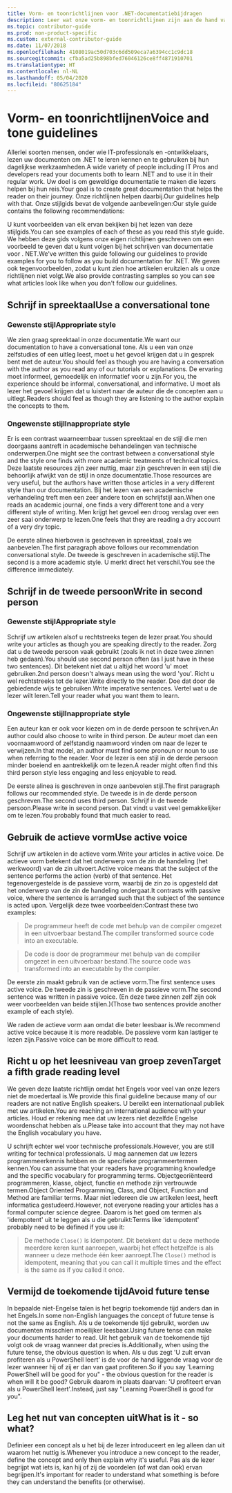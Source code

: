 ```yaml
---
title: Vorm- en toonrichtlijnen voor .NET-documentatiebijdragen
description: Leer wat onze vorm- en toonrichtlijnen zijn aan de hand van voorbeelden van onze stijl in vergelijking met voorbeelden die niet aan onze richtlijnen voldoen.
ms.topic: contributor-guide
ms.prod: non-product-specific
ms.custom: external-contributor-guide
ms.date: 11/07/2018
ms.openlocfilehash: 4108019ac50d703c6dd509eca7a6394cc1c9dc18
ms.sourcegitcommit: cfba5ad25b898bfed76046126ce8ff4871910701
ms.translationtype: HT
ms.contentlocale: nl-NL
ms.lasthandoff: 05/04/2020
ms.locfileid: "80625184"
---
```

# <a name="voice-and-tone-guidelines"></a><span data-ttu-id="6ae36-103">Vorm- en toonrichtlijnen</span><span class="sxs-lookup"><span data-stu-id="6ae36-103">Voice and tone guidelines</span></span>

<span data-ttu-id="6ae36-104">Allerlei soorten mensen, onder wie IT-professionals en -ontwikkelaars, lezen uw documenten om .NET te leren kennen en te gebruiken bij hun dagelijkse werkzaamheden.</span><span class="sxs-lookup"><span data-stu-id="6ae36-104">A wide variety of people including IT Pros and developers read your documents both to learn .NET and to use it in their regular work.</span></span> <span data-ttu-id="6ae36-105">Uw doel is om geweldige documentatie te maken die lezers helpen bij hun reis.</span><span class="sxs-lookup"><span data-stu-id="6ae36-105">Your goal is to create great documentation that helps the reader on their journey.</span></span> <span data-ttu-id="6ae36-106">Onze richtlijnen helpen daarbij.</span><span class="sxs-lookup"><span data-stu-id="6ae36-106">Our guidelines help with that.</span></span> <span data-ttu-id="6ae36-107">Onze stijlgids bevat de volgende aanbevelingen:</span><span class="sxs-lookup"><span data-stu-id="6ae36-107">Our style guide contains the following recommendations:</span></span>

<span data-ttu-id="6ae36-108">U kunt voorbeelden van elk ervan bekijken bij het lezen van deze stijlgids.</span><span class="sxs-lookup"><span data-stu-id="6ae36-108">You can see examples of each of these as you read this style guide.</span></span> <span data-ttu-id="6ae36-109">We hebben deze gids volgens onze eigen richtlijnen geschreven om een voorbeeld te geven dat u kunt volgen bij het schrijven van documentatie voor . NET.</span><span class="sxs-lookup"><span data-stu-id="6ae36-109">We've written this guide following our guidelines to provide examples for you to follow as you build documentation for .NET.</span></span> <span data-ttu-id="6ae36-110">We geven ook tegenvoorbeelden, zodat u kunt zien hoe artikelen eruitzien als u onze richtlijnen niet volgt.</span><span class="sxs-lookup"><span data-stu-id="6ae36-110">We also provide contrasting samples so you can see what articles look like when you don't follow our guidelines.</span></span>

## <a name="use-a-conversational-tone"></a><span data-ttu-id="6ae36-111">Schrijf in spreektaal</span><span class="sxs-lookup"><span data-stu-id="6ae36-111">Use a conversational tone</span></span>

### <a name="appropriate-style"></a><span data-ttu-id="6ae36-112">Gewenste stijl</span><span class="sxs-lookup"><span data-stu-id="6ae36-112">Appropriate style</span></span>

<span data-ttu-id="6ae36-113">We zien graag spreektaal in onze documentatie.</span><span class="sxs-lookup"><span data-stu-id="6ae36-113">We want our documentation to have a conversational tone.</span></span> <span data-ttu-id="6ae36-114">Als u een van onze zelfstudies of een uitleg leest, moet u het gevoel krijgen dat u in gesprek bent met de auteur.</span><span class="sxs-lookup"><span data-stu-id="6ae36-114">You should feel as though you are having a conversation with the author as you read any of our tutorials or explanations.</span></span> <span data-ttu-id="6ae36-115">De ervaring moet informeel, gemoedelijk en informatief voor u zijn.</span><span class="sxs-lookup"><span data-stu-id="6ae36-115">For you, the experience should be informal, conversational, and informative.</span></span> <span data-ttu-id="6ae36-116">U moet als lezer het gevoel krijgen dat u luistert naar de auteur die de concepten aan u uitlegt.</span><span class="sxs-lookup"><span data-stu-id="6ae36-116">Readers should feel as though they are listening to the author explain the concepts to them.</span></span>

### <a name="inappropriate-style"></a><span data-ttu-id="6ae36-117">Ongewenste stijl</span><span class="sxs-lookup"><span data-stu-id="6ae36-117">Inappropriate style</span></span>

<span data-ttu-id="6ae36-118">Er is een contrast waarneembaar tussen spreektaal en de stijl die men doorgaans aantreft in academische behandelingen van technische onderwerpen.</span><span class="sxs-lookup"><span data-stu-id="6ae36-118">One might see the contrast between a conversational style and the style one finds with more academic treatments of technical topics.</span></span> <span data-ttu-id="6ae36-119">Deze laatste resources zijn zeer nuttig, maar zijn geschreven in een stijl die behoorlijk afwijkt van de stijl in onze documentatie.</span><span class="sxs-lookup"><span data-stu-id="6ae36-119">Those resources are very useful, but the authors have written those articles in a very different style than our documentation.</span></span> <span data-ttu-id="6ae36-120">Bij het lezen van een academische verhandeling treft men een zeer andere toon en schrijfstijl aan.</span><span class="sxs-lookup"><span data-stu-id="6ae36-120">When one reads an academic journal, one finds a very different tone and a very different style of writing.</span></span> <span data-ttu-id="6ae36-121">Men krijgt het gevoel een droog verslag over een zeer saai onderwerp te lezen.</span><span class="sxs-lookup"><span data-stu-id="6ae36-121">One feels that they are reading a dry account of a very dry topic.</span></span>  

<span data-ttu-id="6ae36-122">De eerste alinea hierboven is geschreven in spreektaal, zoals we aanbevelen.</span><span class="sxs-lookup"><span data-stu-id="6ae36-122">The first paragraph above follows our recommendation conversational style.</span></span> <span data-ttu-id="6ae36-123">De tweede is geschreven in academische stijl.</span><span class="sxs-lookup"><span data-stu-id="6ae36-123">The second is a more academic style.</span></span> <span data-ttu-id="6ae36-124">U merkt direct het verschil.</span><span class="sxs-lookup"><span data-stu-id="6ae36-124">You see the difference immediately.</span></span> 

## <a name="write-in-second-person"></a><span data-ttu-id="6ae36-125">Schrijf in de tweede persoon</span><span class="sxs-lookup"><span data-stu-id="6ae36-125">Write in second person</span></span>

### <a name="appropriate-style"></a><span data-ttu-id="6ae36-126">Gewenste stijl</span><span class="sxs-lookup"><span data-stu-id="6ae36-126">Appropriate style</span></span>

<span data-ttu-id="6ae36-127">Schrijf uw artikelen alsof u rechtstreeks tegen de lezer praat.</span><span class="sxs-lookup"><span data-stu-id="6ae36-127">You should write your articles as though you are speaking directly to the reader.</span></span> <span data-ttu-id="6ae36-128">Zorg dat u de tweede persoon vaak gebruikt (zoals ik net in deze twee zinnen heb gedaan).</span><span class="sxs-lookup"><span data-stu-id="6ae36-128">You should use second person often (as I just have in these two sentences).</span></span> <span data-ttu-id="6ae36-129">Dit betekent niet dat u altijd het woord 'u' moet gebruiken.</span><span class="sxs-lookup"><span data-stu-id="6ae36-129">2nd person doesn't always mean using the word 'you'.</span></span> <span data-ttu-id="6ae36-130">Richt u wel rechtstreeks tot de lezer.</span><span class="sxs-lookup"><span data-stu-id="6ae36-130">Write directly to the reader.</span></span> <span data-ttu-id="6ae36-131">Doe dat door de gebiedende wijs te gebruiken.</span><span class="sxs-lookup"><span data-stu-id="6ae36-131">Write imperative sentences.</span></span> <span data-ttu-id="6ae36-132">Vertel wat u de lezer wilt leren.</span><span class="sxs-lookup"><span data-stu-id="6ae36-132">Tell your reader what you want them to learn.</span></span>

### <a name="inappropriate-style"></a><span data-ttu-id="6ae36-133">Ongewenste stijl</span><span class="sxs-lookup"><span data-stu-id="6ae36-133">Inappropriate style</span></span>

<span data-ttu-id="6ae36-134">Een auteur kan er ook voor kiezen om in de derde persoon te schrijven.</span><span class="sxs-lookup"><span data-stu-id="6ae36-134">An author could also choose to write in third person.</span></span> <span data-ttu-id="6ae36-135">De auteur moet dan een voornaamwoord of zelfstandig naamwoord vinden om naar de lezer te verwijzen.</span><span class="sxs-lookup"><span data-stu-id="6ae36-135">In that model, an author must find some pronoun or noun to use when referring to the reader.</span></span> <span data-ttu-id="6ae36-136">Voor de lezer is een stijl in de derde persoon minder boeiend en aantrekkelijk om te lezen.</span><span class="sxs-lookup"><span data-stu-id="6ae36-136">A reader might often find this third person style less engaging and less enjoyable to read.</span></span>

<span data-ttu-id="6ae36-137">De eerste alinea is geschreven in onze aanbevolen stijl.</span><span class="sxs-lookup"><span data-stu-id="6ae36-137">The first paragraph follows our recommended style.</span></span> <span data-ttu-id="6ae36-138">De tweede is in de derde persoon geschreven.</span><span class="sxs-lookup"><span data-stu-id="6ae36-138">The second uses third person.</span></span> <span data-ttu-id="6ae36-139">Schrijf in de tweede persoon.</span><span class="sxs-lookup"><span data-stu-id="6ae36-139">Please write in second person.</span></span> <span data-ttu-id="6ae36-140">Dat vindt u vast veel gemakkelijker om te lezen.</span><span class="sxs-lookup"><span data-stu-id="6ae36-140">You probably found that much easier to read.</span></span>

## <a name="use-active-voice"></a><span data-ttu-id="6ae36-141">Gebruik de actieve vorm</span><span class="sxs-lookup"><span data-stu-id="6ae36-141">Use active voice</span></span>

<span data-ttu-id="6ae36-142">Schrijf uw artikelen in de actieve vorm.</span><span class="sxs-lookup"><span data-stu-id="6ae36-142">Write your articles in active voice.</span></span> <span data-ttu-id="6ae36-143">De actieve vorm betekent dat het onderwerp van de zin de handeling (het werkwoord) van de zin uitvoert.</span><span class="sxs-lookup"><span data-stu-id="6ae36-143">Active voice means that the subject of the sentence performs the action (verb) of that sentence.</span></span> <span data-ttu-id="6ae36-144">Het tegenovergestelde is de passieve vorm, waarbij de zin zo is opgesteld dat het onderwerp van de zin de handeling ondergaat.</span><span class="sxs-lookup"><span data-stu-id="6ae36-144">It contrasts with passive voice, where the sentence is arranged such that the subject of the sentence is acted upon.</span></span> <span data-ttu-id="6ae36-145">Vergelijk deze twee voorbeelden:</span><span class="sxs-lookup"><span data-stu-id="6ae36-145">Contrast these two examples:</span></span>

><span data-ttu-id="6ae36-146">De programmeur heeft de code met behulp van de compiler omgezet in een uitvoerbaar bestand.</span><span class="sxs-lookup"><span data-stu-id="6ae36-146">The compiler transformed source code into an executable.</span></span>

><span data-ttu-id="6ae36-147">De code is door de programmeur met behulp van de compiler omgezet in een uitvoerbaar bestand.</span><span class="sxs-lookup"><span data-stu-id="6ae36-147">The source code was transformed into an executable by the compiler.</span></span>

<span data-ttu-id="6ae36-148">De eerste zin maakt gebruik van de actieve vorm.</span><span class="sxs-lookup"><span data-stu-id="6ae36-148">The first sentence uses active voice.</span></span> <span data-ttu-id="6ae36-149">De tweede zin is geschreven in de passieve vorm.</span><span class="sxs-lookup"><span data-stu-id="6ae36-149">The second sentence was written in passive voice.</span></span> <span data-ttu-id="6ae36-150">(En deze twee zinnen zelf zijn ook weer voorbeelden van beide stijlen.)</span><span class="sxs-lookup"><span data-stu-id="6ae36-150">(Those two sentences provide another example of each style).</span></span>

<span data-ttu-id="6ae36-151">We raden de actieve vorm aan omdat die beter leesbaar is.</span><span class="sxs-lookup"><span data-stu-id="6ae36-151">We recommend active voice because it is more readable.</span></span> <span data-ttu-id="6ae36-152">De passieve vorm kan lastiger te lezen zijn.</span><span class="sxs-lookup"><span data-stu-id="6ae36-152">Passive voice can be more difficult to read.</span></span>

## <a name="target-a-fifth-grade-reading-level"></a><span data-ttu-id="6ae36-153">Richt u op het leesniveau van groep zeven</span><span class="sxs-lookup"><span data-stu-id="6ae36-153">Target a fifth grade reading level</span></span>

<span data-ttu-id="6ae36-154">We geven deze laatste richtlijn omdat het Engels voor veel van onze lezers niet de moedertaal is.</span><span class="sxs-lookup"><span data-stu-id="6ae36-154">We provide this final guideline because many of our readers are not native English speakers.</span></span> <span data-ttu-id="6ae36-155">U bereikt een internationaal publiek met uw artikelen.</span><span class="sxs-lookup"><span data-stu-id="6ae36-155">You are reaching an international audience with your articles.</span></span> <span data-ttu-id="6ae36-156">Houd er rekening mee dat uw lezers niet dezelfde Engelse woordenschat hebben als u.</span><span class="sxs-lookup"><span data-stu-id="6ae36-156">Please take into account that they may not have the English vocabulary you have.</span></span>

<span data-ttu-id="6ae36-157">U schrijft echter wel voor technische professionals.</span><span class="sxs-lookup"><span data-stu-id="6ae36-157">However, you are still writing for technical professionals.</span></span> <span data-ttu-id="6ae36-158">U mag aannemen dat uw lezers programmeerkennis hebben en de specifieke programmeertermen kennen.</span><span class="sxs-lookup"><span data-stu-id="6ae36-158">You can assume that your readers have programming knowledge and the specific vocabulary for programming terms.</span></span> <span data-ttu-id="6ae36-159">Objectgeoriënteerd programmeren, klasse, object, functie en methode zijn vertrouwde termen.</span><span class="sxs-lookup"><span data-stu-id="6ae36-159">Object Oriented Programming, Class, and Object, Function and Method are familiar terms.</span></span> <span data-ttu-id="6ae36-160">Maar niet iedereen die uw artikelen leest, heeft informatica gestudeerd.</span><span class="sxs-lookup"><span data-stu-id="6ae36-160">However, not everyone reading your articles has a formal computer science degree.</span></span> <span data-ttu-id="6ae36-161">Daarom is het goed om termen als 'idempotent' uit te leggen als u die gebruikt:</span><span class="sxs-lookup"><span data-stu-id="6ae36-161">Terms like 'idempotent' probably need to be defined if you use it:</span></span>

><span data-ttu-id="6ae36-162">De methode `Close()` is idempotent. Dit betekent dat u deze methode meerdere keren kunt aanroepen, waarbij het effect hetzelfde is als wanneer u deze methode één keer aanroept.</span><span class="sxs-lookup"><span data-stu-id="6ae36-162">The `Close()` method is idempotent, meaning that you can call it multiple times and the effect is the same as if you called it once.</span></span>

## <a name="avoid-future-tense"></a><span data-ttu-id="6ae36-163">Vermijd de toekomende tijd</span><span class="sxs-lookup"><span data-stu-id="6ae36-163">Avoid future tense</span></span>

<span data-ttu-id="6ae36-164">In bepaalde niet-Engelse talen is het begrip toekomende tijd anders dan in het Engels.</span><span class="sxs-lookup"><span data-stu-id="6ae36-164">In some non-English languages the concept of future tense is not the same as English.</span></span> <span data-ttu-id="6ae36-165">Als u de toekomende tijd gebruikt, worden uw documenten misschien moeilijker leesbaar.</span><span class="sxs-lookup"><span data-stu-id="6ae36-165">Using future tense can make your documents harder to read.</span></span> <span data-ttu-id="6ae36-166">Uit het gebruik van de toekomende tijd volgt ook de vraag wanneer dat precies is.</span><span class="sxs-lookup"><span data-stu-id="6ae36-166">Additionally, when using the future tense, the obvious question is when.</span></span> <span data-ttu-id="6ae36-167">Als u dus zegt 'U zult ervan profiteren als u PowerShell leert' is de voor de hand liggende vraag voor de lezer wanneer hij of zij er dan van gaat profiteren.</span><span class="sxs-lookup"><span data-stu-id="6ae36-167">So if you say 'Learning PowerShell will be good for you" - the obvious question for the reader is when will it be good?</span></span> <span data-ttu-id="6ae36-168">Gebruik daarom in plaats daarvan: 'U profiteert ervan als u PowerShell leert'.</span><span class="sxs-lookup"><span data-stu-id="6ae36-168">Instead, just say "Learning PowerShell is good for you".</span></span>

## <a name="what-is-it---so-what"></a><span data-ttu-id="6ae36-169">Leg het nut van concepten uit</span><span class="sxs-lookup"><span data-stu-id="6ae36-169">What is it - so what?</span></span>

<span data-ttu-id="6ae36-170">Definieer een concept als u het bij de lezer introduceert en leg alleen dan uit waarom het nuttig is.</span><span class="sxs-lookup"><span data-stu-id="6ae36-170">Whenever you introduce a new concept to the reader, define the concept and only then explain why it's useful.</span></span> <span data-ttu-id="6ae36-171">Pas als de lezer begrijpt wat iets is, kan hij of zij de voordelen (of wat dan ook) ervan begrijpen.</span><span class="sxs-lookup"><span data-stu-id="6ae36-171">It's important for reader to understand what something is before they can understand the benefits (or otherwise).</span></span>

